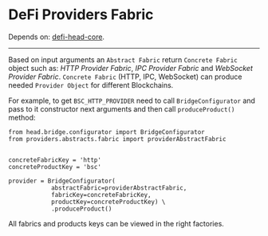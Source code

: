 # DeFi Providers Fabric

Depends on: [defi-head-core](https://github.com/e183b796621afbf902067460/defi-head-core).

---
Based on input arguments an `Abstract Fabric` return `Concrete Fabric` object such as: *HTTP Provider Fabric*, *IPC Provider Fabric* and *WebSocket Provider Fabric*.
`Concrete Fabric` (HTTP, IPC, WebSocket) can produce needed `Provider Object` for different Blockchains.

For example, to get `BSC_HTTP_PROVIDER` need to call `BridgeConfigurator` and pass to it constructor next arguments and then call `produceProduct()` method:
```
from head.bridge.configurator import BridgeConfigurator
from providers.abstracts.fabric import providerAbstractFabric


concreteFabricKey = 'http'
concreteProductKey = 'bsc'

provider = BridgeConfigurator(
            abstractFabric=providerAbstractFabric,
            fabricKey=concreteFabricKey,
            productKey=concreteProductKey) \
            .produceProduct()
```

All fabrics and products keys can be viewed in the right factories.
